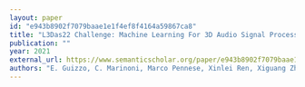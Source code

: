 ```yaml
---
layout: paper
id: "e943b8902f7079baae1e1f4ef8f4164a59867ca8"
title: "L3Das22 Challenge: Machine Learning For 3D Audio Signal Processing"
publication: ""
year: 2021
external_url: https://www.semanticscholar.org/paper/e943b8902f7079baae1e1f4ef8f4164a59867ca8
authors: "E. Guizzo, C. Marinoni, Marco Pennese, Xinlei Ren, Xiguang Zheng, Chen Zhang, B. Masiero, D. Comminiello"
---
```

